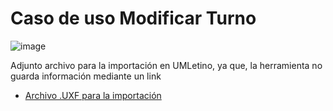 # Caso de uso Modificar Turno

![image](https://github.com/user-attachments/assets/06916592-d294-4ab7-ae53-c463ffb9b8d4)


Adjunto archivo para la importación en UMLetino, ya que, la herramienta no guarda información mediante un link
* [Archivo .UXF para la importación]()
